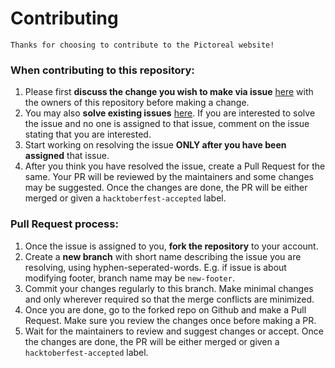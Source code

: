 # Contributing

`Thanks for choosing to contribute to the Pictoreal website!`

### When contributing to this repository: 

1. Please first **discuss the change you wish to make via issue** [here](https://github.com/pictoreal/website/issues) with the owners of this repository before making a change.
2. You may also **solve existing issues** [here](https://github.com/pictoreal/website/issues). If you are interested to solve the issue and no one is assigned to that issue, comment on the issue stating that you are interested.
3. Start working on resolving the issue **ONLY after you have been assigned** that issue.
4. After you think you have resolved the issue, create a Pull Request for the same. Your PR will be reviewed by the maintainers and some changes may be suggested. Once the changes are done, the PR will be either merged or given a `hacktoberfest-accepted` label.

### Pull Request process:

1. Once the issue is assigned to you, **fork the repository** to your account.
2. Create a **new branch** with short name describing the issue you are resolving, using hyphen-seperated-words. E.g. if issue is about modifying footer, branch name may be `new-footer`.
3. Commit your changes regularly to this branch. Make minimal changes and only wherever required so that the merge conflicts are minimized.
4. Once you are done, go to the forked repo on Github and make a Pull Request. Make sure you review the changes once before making a PR.
5. Wait for the maintainers to review and suggest changes or accept. Once the changes are done, the PR will be either merged or given a `hacktoberfest-accepted` label.
